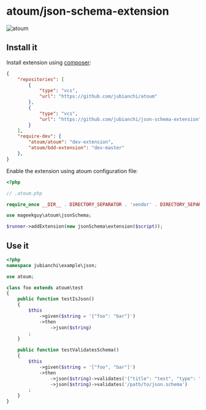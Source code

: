 # atoum/json-schema-extension

![atoum](http://downloads.atoum.org/images/logo.png)

## Install it

Install extension using [composer](https://getcomposer.org):

```json
{
    "repositories": [
        {
            "type": "vcs",
            "url": "https://github.com/jubianchi/atoum"
        },
        {
            "type": "vcs",
            "url": "https://github.com/jubianchi/json-schema-extension"
        }
    ],
    "require-dev": {
        "atoum/atoum": "dev-extension",
        "atoum/bdd-extension": "dev-master"
    },
}

```

Enable the extension using atoum configuration file:

```php
<?php

// .atoum.php

require_once __DIR__ . DIRECTORY_SEPARATOR . 'vendor' . DIRECTORY_SEPARATOR . 'autoload.php';

use mageekguy\atoum\jsonSchema;

$runner->addExtension(new jsonSchema\extension($script));
```

## Use it

```php
<?php
namespace jubianchi\example\json;

use atoum;

class foo extends atoum\test
{
    public function testIsJson()
    {
        $this
            ->given($string = '{"foo": "bar"}')
            ->then
                ->json($string)
        ;
    }

    public function testValidatesSchema()
    {
        $this
            ->given($string = '["foo", "bar"]')
            ->then
                ->json($string)->validates('{"title": "test", "type": "array"}')
                ->json($string)->validates('/path/to/json.schema')
        ;
    }
}
```
